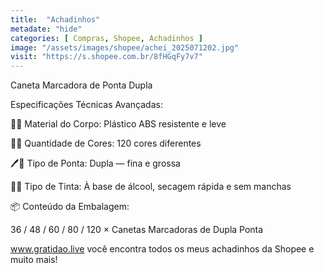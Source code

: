 ```yaml
---
title:  "Achadinhos"
metadate: "hide"
categories: [ Compras, Shopee, Achadinhos ]
image: "/assets/images/shopee/achei_2025071202.jpg"
visit: "https://s.shopee.com.br/8fHGqFy7v7"
---
```

Caneta Marcadora de Ponta Dupla 

Especificações Técnicas Avançadas:

🧵📏 Material do Corpo: Plástico ABS resistente e leve

🎨🧩 Quantidade de Cores: 120 cores diferentes

🖊️🔁 Tipo de Ponta: Dupla — fina e grossa

🧽💧 Tipo de Tinta: À base de álcool, secagem rápida e sem manchas



📦️ Conteúdo da Embalagem:

36 / 48 / 60 / 80 / 120 × Canetas Marcadoras de Dupla Ponta

www.gratidao.live você encontra todos os meus achadinhos da Shopee e muito mais!